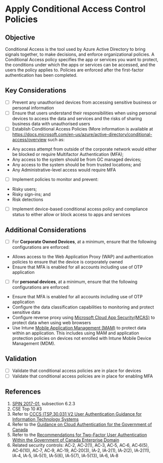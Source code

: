 # Apply Conditional Access Control Policies

## Objective

Conditional Access is the tool used by Azure Active Directory to bring signals together, to make decisions, and enforce organizational policies. A Conditional Access policy specifies the app or services you want to protect, the conditions under which the apps or services can be accessed, and the users the policy applies to. Policies are enforced after the first-factor authentication has been completed.

## Key Considerations

* [ ] Prevent any unauthorised devices from accessing sensitive business or personal information
* [ ] Ensure that users understand their responsibilities when using personal devices to access the data and services and the risks of sharing business data with unauthorised users
* [ ] Establish Conditional Access Policies (More information is available at <https://docs.microsoft.com/en-us/azure/active-directory/conditional-access/overview> such as:

- Any access attempt from outside of the corporate network would either be blocked or require Multifactor Authentication (MFA);
- Any access to the system should be from GC managed devices;
- Any access to the system should be from trusted locations; and
- Any Administrative-level access would require MFA

* [ ] Implement policies to monitor and prevent:

- Risky users;
- Risky sign-ins; and
- Risk detections

* [ ] Implement device-based conditional access policy and compliance status to either allow or block access to apps and services

## Additional Considerations

* [ ] For **Corporate Owned Devices**, at a minimum, ensure that the following configurations are enforced:
- Allows access to the Web Application Proxy (WAP) and authentication policies to ensure that the device is corporately owned
- Ensure that MFA is enabled for all accounts including use of OTP application

* [ ] For **personal devices**, at a minimum, ensure that the following configurations are enforced:
- Ensure that MFA is enabled for all accounts including use of OTP application
- Configure the data classification capabilities to monitoring and protect sensitive data 
- Configure reverse proxy using [Microsoft Cloud App Security(MCAS)](https://docs.microsoft.com/en-us/cloud-app-security/proxy-intro-aad) to protect data when using web browsers
- Use Intune [Mobile Application Management (MAM)](https://docs.microsoft.com/en-us/mem/intune/apps/mam-faq) to protect data within an application. This includes using MAM and application protection policies on devices not enrolled with Intune Mobile Device Management (MDM). 

## Validation

- [ ] Validate that conditional access policies are in place for devices 
- [ ] Validate that conditional access policies are in place for enabling MFA 

## References

1. [SPIN 2017-01](https://www.canada.ca/en/treasury-board-secretariat/services/access-information-privacy/security-identity-management/direction-secure-use-commercial-cloud-services-spin.html), subsection 6.2.3
2. CSE Top 10 #3
3. Refer to [CCCS ITSP.30.031 V2 User Authentication Guidance for Information Technology Systems](https://cyber.gc.ca/en/guidance/user-authentication-guidance-information-technology-systems-itsp30031-v3)
4. Refer to the [Guidance on Cloud Authentication for the Government of Canada](https://intranet.canada.ca/wg-tg/cagc-angc-eng.asp)
5. Refer to the [Recommendations for Two-Factor User Authentication Within the Government of Canada Enterprise Domain](https://intranet.canada.ca/wg-tg/rtua-rafu-eng.asp)
6. Related security controls: AC‑2, AC‑2(1), AC‑3, AC‑5, AC‑6, AC‑6(5), AC‑6(10), AC‑7, AC‑9, AC‑19, AC‑20(3), IA‑2, IA‑2(1), IA‑2(2), IA‑2(11), IA‑4, IA‑5, IA‑5(1), IA‑5(6), IA‑5(7), IA‑5(13), IA‑6, IA‑8
